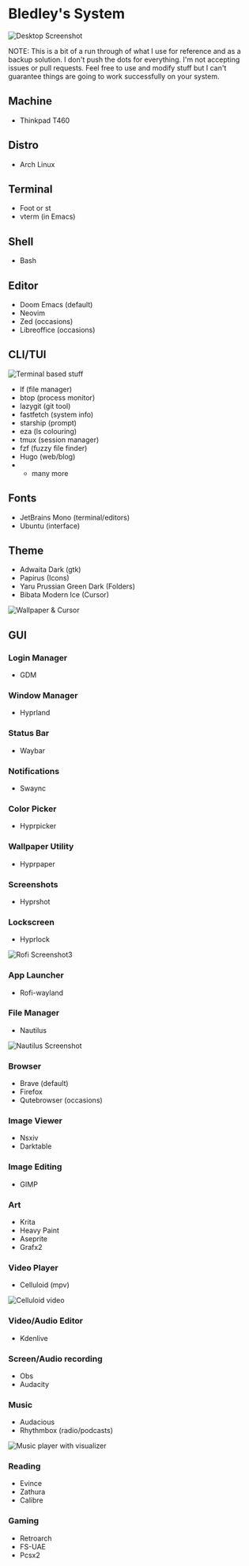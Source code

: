 # Bledley's System
![Desktop Screenshot](/assets/Screenshot1.jpg?raw=true "Screenshot1")

NOTE: This is a bit of a run through of what I use for reference and as a backup solution. I don't push the dots for everything. I'm not accepting issues or pull requests. Feel free to use and modify stuff but I can't guarantee things are going to work successfully on your system.

## Machine
- Thinkpad T460

## Distro
- Arch Linux

## Terminal
- Foot or st
- vterm (in Emacs)

## Shell
- Bash

## Editor
- Doom Emacs (default)
- Neovim
- Zed (occasions)
- Libreoffice (occasions)

## CLI/TUI

![Terminal based stuff](/assets/Screenshot4.jpg?raw=true "Screenshot4")

- lf (file manager)
- btop (process monitor)
- lazygit (git tool)
- fastfetch (system info)
- starship (prompt)
- eza (ls colouring)
- tmux (session manager)
- fzf (fuzzy file finder)
- Hugo (web/blog)
- + many more

## Fonts
- JetBrains Mono (terminal/editors)
- Ubuntu (interface)

## Theme
- Adwaita Dark (gtk)
- Papirus (Icons)
- Yaru Prussian Green Dark (Folders)
- Bibata Modern Ice (Cursor)

![Wallpaper & Cursor](/assets/Screenshot2.jpg?raw=true "Screenshot2")

## GUI

### Login Manager
- GDM

### Window Manager
- Hyprland

### Status Bar
- Waybar

### Notifications
- Swaync

### Color Picker
- Hyprpicker

### Wallpaper Utility
- Hyprpaper

### Screenshots
- Hyprshot

### Lockscreen
- Hyprlock

![Rofi Screenshot3](/assets/Screenshot3.jpg?raw=true "Screenshot3")

### App Launcher
- Rofi-wayland

### File Manager
- Nautilus

![Nautilus Screenshot](/assets/Screenshot6.jpg?raw=true "Screenshot6")

### Browser
- Brave (default)
- Firefox 
- Qutebrowser (occasions)

### Image Viewer
- Nsxiv
- Darktable

### Image Editing
- GIMP

### Art
- Krita
- Heavy Paint
- Aseprite
- Grafx2

### Video Player
- Celluloid (mpv)

![Celluloid video](/assets/Screenshot7.jpg?raw=true "Screenshot7")

### Video/Audio Editor
- Kdenlive

### Screen/Audio recording
- Obs
- Audacity

### Music 
- Audacious
- Rhythmbox (radio/podcasts)

![Music player with visualizer](/assets/Screenshot5.jpg?raw=true "Screenshot5")

### Reading
- Evince
- Zathura
- Calibre

### Gaming
- Retroarch
- FS-UAE
- Pcsx2

